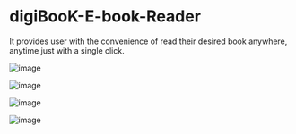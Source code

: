 # digiBooK-E-book-Reader
It provides user with the convenience of read their desired book anywhere, anytime just with a single click.

![image](https://user-images.githubusercontent.com/47829305/103172002-4d96c780-4876-11eb-98f5-d9fba6d4f65d.png)

![image](https://user-images.githubusercontent.com/47829305/103172126-47edb180-4877-11eb-8996-9037ebf933fc.png)

![image](https://user-images.githubusercontent.com/47829305/103172136-5cca4500-4877-11eb-8285-466e80eb1859.png)

![image](https://user-images.githubusercontent.com/47829305/103172149-6d7abb00-4877-11eb-9a3c-64cf4650c3ee.png)
